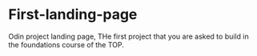 # First-landing-page
Odin project landing page,
THe first project that you are asked to build in the foundations course of the TOP.
